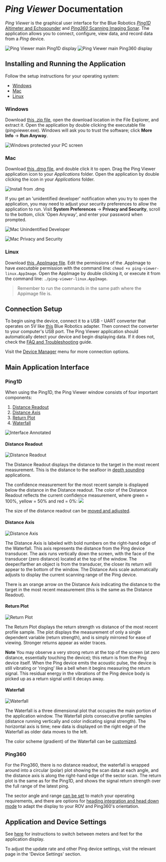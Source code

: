 *Ping Viewer* Documentation
===========================

*Ping Viewer* is the graphical user interface for the Blue Robotics [*Ping1D* Altimeter and Echosounder](https://www.bluerobotics.com/store/sensors-sonars-cameras/sonar/ping-sonar-r2-rp/) and [*Ping360* Scanning Imaging Sonar](https://bluerobotics.com/store/sensors-sonars-cameras/sonar/ping360-sonar-r1-rp/). The application allows you to connect, configure, view data, and record data from a *Ping* device.

![Ping Viewer main Ping1D display](https://www.bluerobotics.com/wp-content/uploads/2019/01/ping-viewer-1.jpg)
![Ping Viewer main Ping360 display](https://bluerobotics.com/wp-content/uploads/2019/07/Ping360_Pilings.png)


## Installing and Running the Application

Follow the setup instructions for your operating system:

- [Windows](https://docs.bluerobotics.com/ping-viewer/#windows)
- [Mac](https://docs.bluerobotics.com/ping-viewer/#mac)
- [Linux](https://docs.bluerobotics.com/ping-viewer/#linux)

### Windows

Download [this .zip file](https://github.com/bluerobotics/ping-viewer/releases/latest/download/pingviewer-Release.zip), open the download location in the File Explorer, and extract it. Open the application by double clicking the executable file (pingviewer.exe). Windows will ask you to trust the software; click **More Info** → **Run Anyway**.

![Windows protected your PC screen](images/install/windows-protected-your-pc.png)

### Mac

Download [this .dmg file](https://github.com/bluerobotics/ping-viewer/releases/latest/download/pingviewer-Release.dmg), and double click it to open. Drag the Ping Viewer application icon to your *Applications* folder. Open the application by double clicking the icon in your *Applications* folder.

![Install from .dmg](images/install/mac-install-from-dmg.jpg)

If you get an 'unidentified developer' notification when you try to open the application, you may need to adjust your security preferences to allow the application to run. Visit **System Preferences** -> **Privacy and Security**, scroll to the bottom, click 'Open Anyway', and enter your password when prompted.

![Mac Unindentified Developer](images/install/mac-unidentified-developer.png)

![Mac Privacy and Security](images/install/mac-privacy-and-security.png)

### Linux

Download [this .AppImage file](https://github.com/bluerobotics/ping-viewer/releases/latest/download/pingviewer-Release.AppImage). Edit the permissions of the .AppImage to have _executable_ permission with the command line: `chmod +x ping-viewer-linux.AppImage`. Open the AppImage by double clicking it, or execute it from the command line: `./ping-viewer-linux.AppImage`.

> Remember to run the commands in the same path where the Appimage file is.

## Connection Setup

To begin using the device, connect it to a USB - UART converter that operates on 5V like [this](https://www.bluerobotics.com/store/comm-control-power/tether-interface/bluart-r1-rp/) Blue Robotics adapter. Then connect the converter to your computer's USB port. The Ping Viewer application should automatically detect your device and begin displaying data. If it does not, check the [FAQ and Troubleshooting](faq-and-troubleshooting.md) guide.

Visit the [Device Manager](device-manager.md) menu for more connection options.

## Main Application Interface

### Ping1D

When using the Ping1D, the Ping Viewer window consists of four important components:

1. [Distance Readout](#distance-readout)
2. [Distance Axis](#distance-axis)
3. [Return Plot](#return-plot)
4. [Waterfall](#waterfall)

![Interface Annotated](images/viewer/annotated/interface-annotated.png)

#### Distance Readout

![Distance Readout](images/viewer/distance-readout-closeup.png)

The Distance Readout displays the distance to the target in the most recent measurement. This is the distance to the seafloor in [depth sounding](https://en.wikipedia.org/wiki/Depth_sounding) applications.

The confidence measurement for the most recent sample is displayed below the distance in the Distance readout. The color of the Distance Readout reflects the current confidence measurement, where green = 100%, yellow = 50% and red = 0%: ![](images/gradient-green-red.png)

The size of the distance readout can be [moved and adjusted](hotkeys-and-shortcuts.md#mouse-shortcuts).

#### Distance Axis

![Distance Axis](images/viewer/distance-axis-closeup.png)

The Distance Axis is labeled with bold numbers on the right-hand edge of the Waterfall. This axis represents the distance from the Ping device transducer. The axis runs vertically down the screen, with the face of the transducer (zero distance) located at the top of the window. The deeper/farther an object is from the transducer, the closer its return will appear to the bottom of the window. The Distance Axis scale automatically adjusts to display the current scanning range of the Ping device.

There is an orange arrow on the Distance Axis indicating the distance to the target in the most recent measurement (this is the same as the Distance Readout).

#### Return Plot

![Return Plot](images/viewer/return-plot-closeup.png)

The Return Plot displays the return strength vs distance of the most recent profile sample. The plot displays the measurement of only a single dependent variable (return strength), and is simply mirrored for ease of viewing. Stronger returns appear as wider traces.

**Note** You may observe a very strong return at the top of the screen (at zero distance, essentially touching the device); this return is from the Ping device itself. When the Ping device emits the acoustic pulse, the device is still vibrating or 'ringing' like a bell when it begins measuring the return signal. This residual energy in the vibrations of the Ping device body is picked up as a return signal until it decays away.

#### Waterfall

![Waterfall](images/viewer/waterfall-closeup.png)

The Waterfall is a three dimensional plot that occupies the main portion of the application window. The Waterfall plots consecutive profile samples (distance running vertically and color indicating signal strength). The horizontal axis is time; new data is displayed on the right edge of the Waterfall as older data moves to the left.

The color scheme (gradient) of the Waterfall can be [customized](display-settings.md).


### Ping360

For the Ping360, there is no distance readout, the waterfall is wrapped around into a circular (polar) plot showing the scan data at each angle, and the distance axis is along the right-hand edge of the sector scan. The return plot is the same as for the Ping1D, and shows the signal return strength over the full range of the latest ping.

The sector angle and range [can be set](device-settings-ping360.md) to match your operating requirements, and there are options for [heading integration and head down mode](display-settings.md) to adapt the display to your ROV and Ping360's orientation.


## Application and Device Settings

See [here](display-settings.md) for instructions to switch between meters and feet for the application display.

To adjust the update rate and other Ping device settings, visit the relevant page in the 'Device Settings' section.
